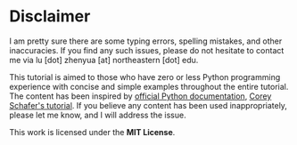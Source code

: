 # Disclaimer

I am pretty sure there are some typing errors, spelling mistakes, and other inaccuracies. If you find any such issues, please do not hesitate to contact me via lu [dot] zhenyua [at] northeastern [dot] edu.

This tutorial is aimed to those who have zero or less Python programming experience with concise and simple examples throughout the entire tutorial. The content has been inspired by [official Python documentation](https://docs.python.org/3/tutorial/), [Corey Schafer's tutorial](https://github.com/CoreyMSchafer/code_snippets). If you believe any content has been used inappropriately, please let me know, and I will address the issue.

This work is licensed under the **MIT License**.

<!-- This work is licensed under a [Creative Commons Attribution-ShareAlike 4.0 International License](http://creativecommons.org/licenses/by-sa/4.0/)

[<img src="https://i.creativecommons.org/l/by-sa/4.0/88x31.png">](http://creativecommons.org/licenses/by-sa/4.0/) -->